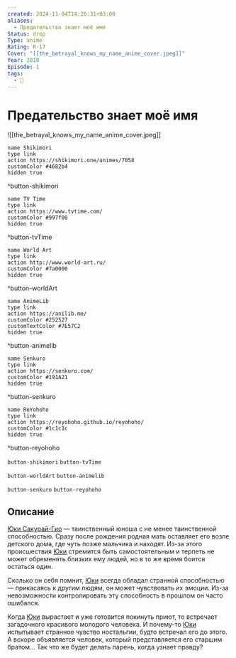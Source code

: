 ```yaml
---
created: 2024-11-04T14:20:31+03:00
aliases:
  - Предательство знает моё имя
Status: drop
Type: anime
Rating: R-17
Cover: "[[the_betrayal_knows_my_name_anime_cover.jpeg]]"
Year: 2010
Episode: 1
tags:
  - 🔞
---
```


# Предательство знает моё имя

![[the_betrayal_knows_my_name_anime_cover.jpeg]]

```button
name Shikimori
type link
action https://shikimori.one/animes/7058
customColor #4682b4
hidden true
```
^button-shikimori

```button
name TV Time
type link
action https://www.tvtime.com/
customColor #997f00
hidden true
```
^button-tvTime

```button
name World Art
type link
action http://www.world-art.ru/
customColor #7a0000
hidden true
```
^button-worldArt

```button
name AnimeLib
type link
action https://anilib.me/
customColor #252527
customTextColor #7E57C2
hidden true
```
^button-animelib

```button
name Senkuro
type link
action https://senkuro.com/
customColor #191A21
hidden true
```
^button-senkuro

```button
name ReYohoho
type link
action https://reyohoho.github.io/reyohoho/
customColor #1c1c1c
hidden true
```
^button-reyohoho

`button-shikimori` `button-tvTime`

`button-worldArt` `button-animelib`

`button-senkuro` `button-reyohoho`

## Описание

[Юки Сакурай-Гио](https://shikimori.one/characters/13459-yuki-giou) — таинственный юноша с не менее таинственной способностью. Сразу после рождения родная мать оставляет его возле детского дома, где чуть позже мальчика и находят. Из-за этого происшествия [Юки](https://shikimori.one/characters/13459-yuki-giou) стремится быть самостоятельным и терпеть не может обременять близких ему людей, но в то же время боится остаться один.

Сколько он себя помнит, [Юки](https://shikimori.one/characters/13459-yuki-giou) всегда обладал странной способностью — прикасаясь к другим людям, он может чувствовать их эмоции. Из-за невозможности контролировать эту способность в прошлом он часто ошибался.

Когда [Юки](https://shikimori.one/characters/13459-yuki-giou) вырастает и уже готовится покинуть приют, то встречает загадочного красивого молодого человека. И почему-то [Юки](https://shikimori.one/characters/13459-yuki-giou) испытывает странное чувство ностальгии, будто встречал его до этого. А вскоре объявляется человек, который представляется его старшим братом... Так что же будет делать парень, когда узнает правду?
